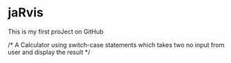 # jaRvis
This is my first proJect on GitHub

/* A Calculator using switch-case statements
 which takes two no input from user and 
display the result */ 

